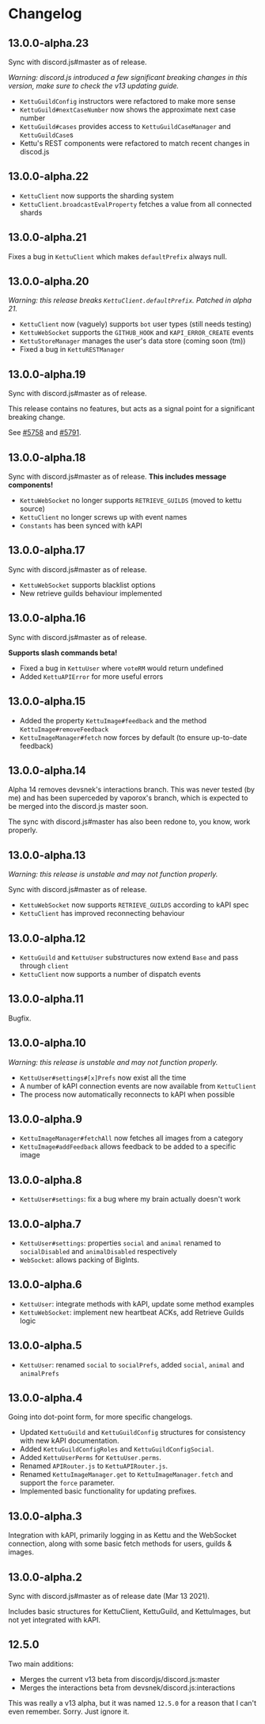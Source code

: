 # Changelog

## 13.0.0-alpha.23

Sync with discord.js#master as of release.

*Warning: discord.js introduced a few significant breaking changes in this version, make sure to check the v13 updating guide.*

- `KettuGuildConfig` instructors were refactored to make more sense
- `KettuGuild#nextCaseNumber` now shows the approximate next case number
- `KettuGuild#cases` provides access to `KettuGuildCaseManager` and `KettuGuildCase`s
- Kettu's REST components were refactored to match recent changes in discod.js

## 13.0.0-alpha.22

- `KettuClient` now supports the sharding system
- `KettuClient.broadcastEvalProperty` fetches a value from all connected shards

## 13.0.0-alpha.21

Fixes a bug in `KettuClient` which makes `defaultPrefix` always null.

## 13.0.0-alpha.20

*Warning: this release breaks `KettuClient.defaultPrefix`. Patched in alpha 21.*

- `KettuClient` now (vaguely) supports `bot` user types (still needs testing)
- `KettuWebSocket` supports the `GITHUB_HOOK` and `KAPI_ERROR_CREATE` events
- `KettuStoreManager` manages the user's data store (coming soon (tm))
- Fixed a bug in `KettuRESTManager`

## 13.0.0-alpha.19

Sync with discord.js#master as of release.

This release contains no features, but acts as a signal point for a significant breaking change.

See [#5758](https://github.com/discordjs/discord.js/pull/5758) and [#5791](https://github.com/discordjs/discord.js/pull/5791).

## 13.0.0-alpha.18

Sync with discord.js#master as of release. **This includes message components!**

- `KettuWebSocket` no longer supports `RETRIEVE_GUILDS` (moved to kettu source)
- `KettuClient` no longer screws up with event names
- `Constants` has been synced with kAPI

## 13.0.0-alpha.17

Sync with discord.js#master as of release.

- `KettuWebSocket` supports blacklist options
- New retrieve guilds behaviour implemented

## 13.0.0-alpha.16

Sync with discord.js#master as of release.

**Supports slash commands beta!**

- Fixed a bug in `KettuUser` where `voteRM` would return undefined
- Added `KettuAPIError` for more useful errors

## 13.0.0-alpha.15

- Added the property `KettuImage#feedback` and the method `KettuImage#removeFeedback`
- `KettuImageManager#fetch` now forces by default (to ensure up-to-date feedback)

## 13.0.0-alpha.14

Alpha 14 removes devsnek's interactions branch. This was never tested (by me) and has been superceded by vaporox's branch, which is expected to be merged into the discord.js master soon.

The sync with discord.js#master has also been redone to, you know, work properly.

## 13.0.0-alpha.13

*Warning: this release is unstable and may not function properly.*

Sync with discord.js#master as of release.

- `KettuWebSocket` now supports `RETRIEVE_GUILDS` according to kAPI spec
- `KettuClient` has improved reconnecting behaviour

## 13.0.0-alpha.12

- `KettuGuild` and `KettuUser` substructures now extend `Base` and pass through `client`
- `KettuClient` now supports a number of dispatch events

## 13.0.0-alpha.11

Bugfix.

## 13.0.0-alpha.10

*Warning: this release is unstable and may not function properly.*

- `KettuUser#settings#[x]Prefs` now exist all the time
- A number of kAPI connection events are now available from `KettuClient`
- The process now automatically reconnects to kAPI when possible

## 13.0.0-alpha.9

- `KettuImageManager#fetchAll` now fetches all images from a category
- `KettuImage#addFeedback` allows feedback to be added to a specific image

## 13.0.0-alpha.8

- `KettuUser#settings`: fix a bug where my brain actually doesn't work

## 13.0.0-alpha.7

- `KettuUser#settings`: properties `social` and `animal` renamed to `socialDisabled` and `animalDisabled` respectively
- `WebSocket`: allows packing of BigInts.

## 13.0.0-alpha.6

- `KettuUser`: integrate methods with kAPI, update some method examples
- `KettuWebSocket`: implement new heartbeat ACKs, add Retrieve Guilds logic

## 13.0.0-alpha.5

- `KettuUser`: renamed `social` to `socialPrefs`, added `social`, `animal` and `animalPrefs`

## 13.0.0-alpha.4

Going into dot-point form, for more specific changelogs.

- Updated `KettuGuild` and `KettuGuildConfig` structures for consistency with new kAPI documentation.
- Added `KettuGuildConfigRoles` and `KettuGuildConfigSocial`.
- Added `KettuUserPerms` for `KettuUser.perms`.
- Renamed `APIRouter.js` to `KettuAPIRouter.js`.
- Renamed `KettuImageManager.get` to `KettuImageManager.fetch` and support the `force` parameter.
- Implemented basic functionality for updating prefixes.

## 13.0.0-alpha.3

Integration with kAPI, primarily logging in as Kettu and the WebSocket connection, along with some basic fetch methods for users, guilds & images.

## 13.0.0-alpha.2

Sync with discord.js#master as of release date (Mar 13 2021).

Includes basic structures for KettuClient, KettuGuild, and KettuImages, but not yet integrated with kAPI.

## 12.5.0

Two main additions:

- Merges the current v13 beta from discordjs/discord.js:master
- Merges the interactions beta from devsnek/discord.js:interactions

This was really a v13 alpha, but it was named `12.5.0` for a reason that I can't even remember. Sorry. Just ignore it.